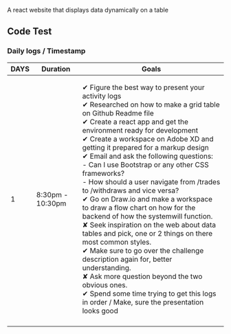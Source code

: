 A react website that displays data dynamically on a table

## Code Test


### Daily logs / Timestamp

| DAYS | Duration | Goals |
|------|------------------|-------------------------------------------------------------------------------------------------------------------------------------------------------------------------------------------------------------------------------------------------------------------------------------------------------------------------------------------------------------------------------------------------------------------------------------------------------------------------------------------------------------------------------------------------------------------------------------------------------------------------------------------------------------------------------------------------------------------------------------------------------------------------------------------------------------------------------------------------------------------------------------|
| 1 | 8:30pm - 10:30pm |<p>✔ Figure the best way to present your activity logs<br>✔ Researched on how to make a grid table on Github Readme file<br>✔ Create a react app and get the environment ready for development<br>✔ Create a workspace on Adobe XD and getting it prepared for a markup design<br>✔ Email and ask the following questions:<br>      - Can I use Bootstrap or any other CSS frameworks?<br>      - How should a user navigate from /trades to /withdraws and vice versa?<br>✔ Go on Draw.io and make a workspace to draw a flow chart on how for the backend of how the systemwill function.<br>✘ Seek inspiration on the web about data tables and pick, one or 2 things on there most common styles.<br>✔ Make sure to go over the challenge description again for, better understanding.<br>✘ Ask more question beyond the two obvious ones.<br>✔ Spend some time trying to get this logs in order / Make, sure the presentation looks good<br>|
|  |  |  |
